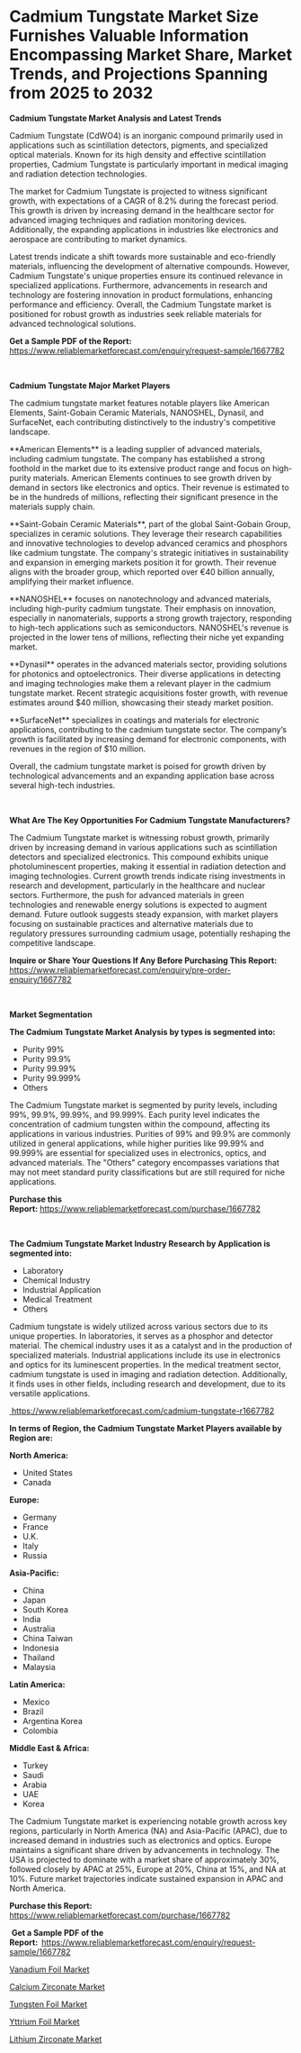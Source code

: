 <p><h1>Cadmium Tungstate Market Size Furnishes Valuable Information Encompassing Market Share, Market Trends, and Projections Spanning from 2025 to 2032</h1></p><p><strong>Cadmium Tungstate Market Analysis and Latest Trends</strong></p>
<p><p>Cadmium Tungstate (CdWO4) is an inorganic compound primarily used in applications such as scintillation detectors, pigments, and specialized optical materials. Known for its high density and effective scintillation properties, Cadmium Tungstate is particularly important in medical imaging and radiation detection technologies. </p><p>The market for Cadmium Tungstate is projected to witness significant growth, with expectations of a CAGR of 8.2% during the forecast period. This growth is driven by increasing demand in the healthcare sector for advanced imaging techniques and radiation monitoring devices. Additionally, the expanding applications in industries like electronics and aerospace are contributing to market dynamics. </p><p>Latest trends indicate a shift towards more sustainable and eco-friendly materials, influencing the development of alternative compounds. However, Cadmium Tungstate's unique properties ensure its continued relevance in specialized applications. Furthermore, advancements in research and technology are fostering innovation in product formulations, enhancing performance and efficiency. Overall, the Cadmium Tungstate market is positioned for robust growth as industries seek reliable materials for advanced technological solutions.</p></p>
<p><strong>Get a Sample PDF of the Report:&nbsp;</strong> <a href="https://www.reliablemarketforecast.com/enquiry/request-sample/1667782?utm_campaign=1842&utm_medium=2&utm_source=Github&utm_content=ia&utm_term=07032025&utm_id=cadmium-tungstate">https://www.reliablemarketforecast.com/enquiry/request-sample/1667782</a></p>
<p>&nbsp;</p>
<p><strong>Cadmium Tungstate Major Market Players</strong></p>
<p><p>The cadmium tungstate market features notable players like American Elements, Saint-Gobain Ceramic Materials, NANOSHEL, Dynasil, and SurfaceNet, each contributing distinctively to the industry's competitive landscape.</p><p>**American Elements** is a leading supplier of advanced materials, including cadmium tungstate. The company has established a strong foothold in the market due to its extensive product range and focus on high-purity materials. American Elements continues to see growth driven by demand in sectors like electronics and optics. Their revenue is estimated to be in the hundreds of millions, reflecting their significant presence in the materials supply chain.</p><p>**Saint-Gobain Ceramic Materials**, part of the global Saint-Gobain Group, specializes in ceramic solutions. They leverage their research capabilities and innovative technologies to develop advanced ceramics and phosphors like cadmium tungstate. The company's strategic initiatives in sustainability and expansion in emerging markets position it for growth. Their revenue aligns with the broader group, which reported over €40 billion annually, amplifying their market influence.</p><p>**NANOSHEL** focuses on nanotechnology and advanced materials, including high-purity cadmium tungstate. Their emphasis on innovation, especially in nanomaterials, supports a strong growth trajectory, responding to high-tech applications such as semiconductors. NANOSHEL's revenue is projected in the lower tens of millions, reflecting their niche yet expanding market.</p><p>**Dynasil** operates in the advanced materials sector, providing solutions for photonics and optoelectronics. Their diverse applications in detecting and imaging technologies make them a relevant player in the cadmium tungstate market. Recent strategic acquisitions foster growth, with revenue estimates around $40 million, showcasing their steady market position.</p><p>**SurfaceNet** specializes in coatings and materials for electronic applications, contributing to the cadmium tungstate sector. The company’s growth is facilitated by increasing demand for electronic components, with revenues in the region of $10 million.</p><p>Overall, the cadmium tungstate market is poised for growth driven by technological advancements and an expanding application base across several high-tech industries.</p></p>
<p>&nbsp;</p>
<p><strong>What Are The Key Opportunities For Cadmium Tungstate Manufacturers?</strong></p>
<p><p>The Cadmium Tungstate market is witnessing robust growth, primarily driven by increasing demand in various applications such as scintillation detectors and specialized electronics. This compound exhibits unique photoluminescent properties, making it essential in radiation detection and imaging technologies. Current growth trends indicate rising investments in research and development, particularly in the healthcare and nuclear sectors. Furthermore, the push for advanced materials in green technologies and renewable energy solutions is expected to augment demand. Future outlook suggests steady expansion, with market players focusing on sustainable practices and alternative materials due to regulatory pressures surrounding cadmium usage, potentially reshaping the competitive landscape.</p></p>
<p><strong>Inquire or Share Your Questions If Any Before Purchasing This Report:</strong> <a href="https://www.reliablemarketforecast.com/enquiry/pre-order-enquiry/1667782?utm_campaign=1842&utm_medium=2&utm_source=Github&utm_content=ia&utm_term=07032025&utm_id=cadmium-tungstate">https://www.reliablemarketforecast.com/enquiry/pre-order-enquiry/1667782</a></p>
<p>&nbsp;</p>
<p><strong>Market Segmentation</strong></p>
<p><strong>The Cadmium Tungstate Market Analysis by types is segmented into:</strong></p>
<p><ul><li>Purity 99%</li><li>Purity 99.9%</li><li>Purity 99.99%</li><li>Purity 99.999%</li><li>Others</li></ul></p>
<p><p>The Cadmium Tungstate market is segmented by purity levels, including 99%, 99.9%, 99.99%, and 99.999%. Each purity level indicates the concentration of cadmium tungsten within the compound, affecting its applications in various industries. Purities of 99% and 99.9% are commonly utilized in general applications, while higher purities like 99.99% and 99.999% are essential for specialized uses in electronics, optics, and advanced materials. The "Others" category encompasses variations that may not meet standard purity classifications but are still required for niche applications.</p></p>
<p><strong>Purchase this Report:&nbsp;</strong><a href="https://www.reliablemarketforecast.com/purchase/1667782?utm_campaign=1842&utm_medium=2&utm_source=Github&utm_content=ia&utm_term=07032025&utm_id=cadmium-tungstate">https://www.reliablemarketforecast.com/purchase/1667782</a></p>
<p>&nbsp;</p>
<p><strong>The Cadmium Tungstate Market Industry Research by Application is segmented into:</strong></p>
<p><ul><li>Laboratory</li><li>Chemical Industry</li><li>Industrial Application</li><li>Medical Treatment</li><li>Others</li></ul></p>
<p><p>Cadmium tungstate is widely utilized across various sectors due to its unique properties. In laboratories, it serves as a phosphor and detector material. The chemical industry uses it as a catalyst and in the production of specialized materials. Industrial applications include its use in electronics and optics for its luminescent properties. In the medical treatment sector, cadmium tungstate is used in imaging and radiation detection. Additionally, it finds uses in other fields, including research and development, due to its versatile applications.</p></p>
<p><a href="https://www.reliablemarketforecast.com/cadmium-tungstate-r1667782?utm_campaign=1842&utm_medium=2&utm_source=Github&utm_content=ia&utm_term=07032025&utm_id=cadmium-tungstate">&nbsp;https://www.reliablemarketforecast.com/cadmium-tungstate-r1667782</a></p>
<p><strong>In terms of Region, the Cadmium Tungstate Market Players available by Region are:</strong></p>
<p>
    <p> <strong> North America: </strong>
        <ul>
            <li>United States</li>
            <li>Canada</li>
        </ul>
        </p> 
    <p> <strong> Europe: </strong>
        <ul>
            <li>Germany</li>
            <li>France</li>
            <li>U.K.</li>
            <li>Italy</li>
            <li>Russia</li>
        </ul>
        </p> 
    <p> <strong> Asia-Pacific: </strong>
        <ul>
            <li>China</li>
            <li>Japan</li>
            <li>South Korea</li>
            <li>India</li>
            <li>Australia</li>
            <li>China Taiwan</li>
            <li>Indonesia</li>
            <li>Thailand</li>
            <li>Malaysia</li>
        </ul>
        </p> 
    <p> <strong> Latin America: </strong>
        <ul>
            <li>Mexico</li>
            <li>Brazil</li>
            <li>Argentina Korea</li>
            <li>Colombia</li>
        </ul>
        </p> 
    <p> <strong> Middle East & Africa: </strong>
        <ul>
            <li>Turkey</li>
            <li>Saudi</li>
            <li>Arabia</li>
            <li>UAE</li>
            <li>Korea</li>
        </ul>
    </p>
    </p>
<p><p>The Cadmium Tungstate market is experiencing notable growth across key regions, particularly in North America (NA) and Asia-Pacific (APAC), due to increased demand in industries such as electronics and optics. Europe maintains a significant share driven by advancements in technology. The USA is projected to dominate with a market share of approximately 30%, followed closely by APAC at 25%, Europe at 20%, China at 15%, and NA at 10%. Future market trajectories indicate sustained expansion in APAC and North America.</p></p>
<p><strong>Purchase this Report: </strong><a href="https://www.reliablemarketforecast.com/purchase/1667782?utm_campaign=1842&utm_medium=2&utm_source=Github&utm_content=ia&utm_term=07032025&utm_id=cadmium-tungstate">https://www.reliablemarketforecast.com/purchase/1667782</a></p>
<p>&nbsp;<strong>Get a Sample PDF of the Report:&nbsp;&nbsp;</strong><a href="https://www.reliablemarketforecast.com/enquiry/request-sample/1667782?utm_campaign=1842&utm_medium=2&utm_source=Github&utm_content=ia&utm_term=07032025&utm_id=cadmium-tungstate">https://www.reliablemarketforecast.com/enquiry/request-sample/1667782</a></p>
<p><strong></strong></p>
<p><p><a href="https://github.com/bauldlimle6h/Market-Research-Report-List-1/blob/main/vanadium-foil-market.md?utm_campaign=1842&utm_medium=2&utm_source=Github&utm_content=ia&utm_term=07032025&utm_id=cadmium-tungstate">Vanadium Foil Market</a></p><p><a href="https://github.com/heinslakey2x/Market-Research-Report-List-1/blob/main/calcium-zirconate-market.md?utm_campaign=1842&utm_medium=2&utm_source=Github&utm_content=ia&utm_term=07032025&utm_id=cadmium-tungstate">Calcium Zirconate Market</a></p><p><a href="https://github.com/buseknoden2b/Market-Research-Report-List-1/blob/main/tungsten-foil-market.md?utm_campaign=1842&utm_medium=2&utm_source=Github&utm_content=ia&utm_term=07032025&utm_id=cadmium-tungstate">Tungsten Foil Market</a></p><p><a href="https://github.com/sternymkere4/Market-Research-Report-List-1/blob/main/yttrium-foil-market.md?utm_campaign=1842&utm_medium=2&utm_source=Github&utm_content=ia&utm_term=07032025&utm_id=cadmium-tungstate">Yttrium Foil Market</a></p><p><a href="https://github.com/baderloebeli/Market-Research-Report-List-1/blob/main/lithium-zirconate-market.md?utm_campaign=1842&utm_medium=2&utm_source=Github&utm_content=ia&utm_term=07032025&utm_id=cadmium-tungstate">Lithium Zirconate Market</a></p></p>